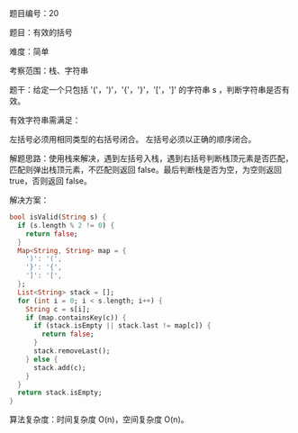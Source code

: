 题目编号：20

题目：有效的括号

难度：简单

考察范围：栈、字符串

题干：给定一个只包括 '('，')'，'{'，'}'，'['，']' 的字符串 s ，判断字符串是否有效。

有效字符串需满足：

左括号必须用相同类型的右括号闭合。
左括号必须以正确的顺序闭合。

解题思路：使用栈来解决，遇到左括号入栈，遇到右括号判断栈顶元素是否匹配，匹配则弹出栈顶元素，不匹配则返回 false。最后判断栈是否为空，为空则返回 true，否则返回 false。

解决方案：

```dart
bool isValid(String s) {
  if (s.length % 2 != 0) {
    return false;
  }
  Map<String, String> map = {
    ')': '(',
    '}': '{',
    ']': '[',
  };
  List<String> stack = [];
  for (int i = 0; i < s.length; i++) {
    String c = s[i];
    if (map.containsKey(c)) {
      if (stack.isEmpty || stack.last != map[c]) {
        return false;
      }
      stack.removeLast();
    } else {
      stack.add(c);
    }
  }
  return stack.isEmpty;
}
```

算法复杂度：时间复杂度 O(n)，空间复杂度 O(n)。